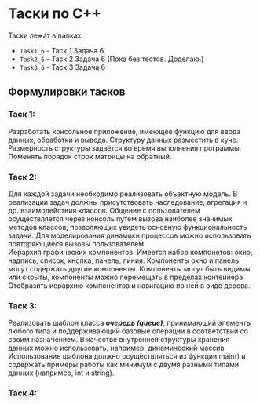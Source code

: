 # Таски по С++

Таски лежат в папках:

* `Task1_6` - Таск 1 Задача 6
* `Task2_6` - Таск 2 Задача 6 (Пока без тестов. Доделаю.)
* `Task3_6` - Таск 3 Задача 6 

## Формулировки тасков
### Таск 1:
Разработать консольное приложение, имеющее функцию для ввода данных, обработки и вывода. Структуру данных разместить в куче. Размерность структуры задаётся во время выполнения программы.  
Поменять порядок строк матрицы на обратный.
### Таск 2:
Для каждой задачи необходимо реализовать объектную модель. В реализации задач должны присутствовать наследование, агрегация и др. взаимодействия классов. Общение с пользователем осуществляется через консоль путем вызова наиболее значимых методов классов, позволяющих увидеть основную функциональность задачи. Для моделирования  динамики процессов можно использовать повторяющиеся вызовы пользователем.  
Иерархия графических компонентов. Имеется набор компонетов: окно, надпись, список, кнопка, панель, линия. Компоненты окно и панель могут содержать другие компоненты. Компоненты могут быть видимы или скрыты, компоненты можно перемещать в пределах контейнера. Отобразить иерархию компонентов и навигацию по ней в виде дерева.
### Таск 3:
Реализовать шаблон класса **_очередь (queue)_**, принимающий элементы любого типа и поддерживающий базовые операции в соответствии со своим назначением. В качестве внутренней структуры хранения данных можно использовать, например, динамический массив. Использование шаблона должно осуществляться из функции main() и содержать примеры работы как минимум с двумя разными типами данных (например, int и string).
### Таск 4:

